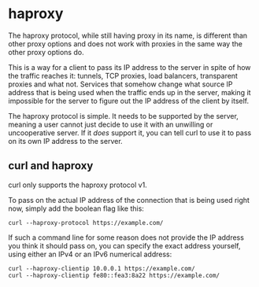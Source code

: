 # haproxy

The haproxy protocol, while still having proxy in its name, is different than
other proxy options and does not work with proxies in the same way the other
proxy options do.

This is a way for a client to pass its IP address to the server in spite of
how the traffic reaches it: tunnels, TCP proxies, load balancers, transparent
proxies and what not. Services that somehow change what source IP address that
is being used when the traffic ends up in the server, making it impossible for
the server to figure out the IP address of the client by itself.

The haproxy protocol is simple. It needs to be supported by the server,
meaning a user cannot just decide to use it with an unwilling or uncooperative
server. If it *does* support it, you can tell curl to use it to pass on its
own IP address to the server.

## curl and haproxy

curl only supports the haproxy protocol v1.

To pass on the actual IP address of the connection that is being used right
now, simply add the boolean flag like this:

    curl --haproxy-protocol https://example.com/

If such a command line for some reason does not provide the IP address you
think it should pass on, you can specify the exact address yourself, using
either an IPv4 or an IPv6 numerical address:

    curl --haproxy-clientip 10.0.0.1 https://example.com/
    curl --haproxy-clientip fe80::fea3:8a22 https://example.com/
